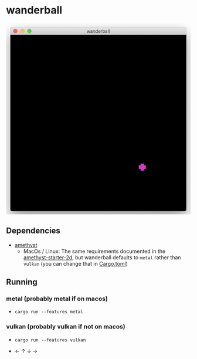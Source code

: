 # wanderball

![](/wanderball.png)

## Dependencies 

- [amethyst](https://github.com/amethyst/amethyst)
  - MacOs / Linux: The same requirements documented in the [amethyst-starter-2d](https://github.com/amethyst/amethyst-starter-2d#for-mac-users), but wanderball defaults to `metal` rather than `vulkan` (you can change that in [Cargo.toml](/Cargo.toml))

## Running

### metal (probably metal if on macos)

- `cargo run --features metal`

### vulkan (probably vulkan if not on macos)

- `cargo run --features vulkan`

- ← ↑ ↓ →
